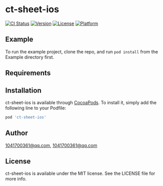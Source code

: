 # ct-sheet-ios

[![CI Status](https://img.shields.io/travis/1041700361@qq.com/ct-sheet-ios.svg?style=flat)](https://travis-ci.org/1041700361@qq.com/ct-sheet-ios)
[![Version](https://img.shields.io/cocoapods/v/ct-sheet-ios.svg?style=flat)](https://cocoapods.org/pods/ct-sheet-ios)
[![License](https://img.shields.io/cocoapods/l/ct-sheet-ios.svg?style=flat)](https://cocoapods.org/pods/ct-sheet-ios)
[![Platform](https://img.shields.io/cocoapods/p/ct-sheet-ios.svg?style=flat)](https://cocoapods.org/pods/ct-sheet-ios)

## Example

To run the example project, clone the repo, and run `pod install` from the Example directory first.

## Requirements

## Installation

ct-sheet-ios is available through [CocoaPods](https://cocoapods.org). To install
it, simply add the following line to your Podfile:

```ruby
pod 'ct-sheet-ios'
```

## Author

1041700361@qq.com, 1041700361@qq.com

## License

ct-sheet-ios is available under the MIT license. See the LICENSE file for more info.

